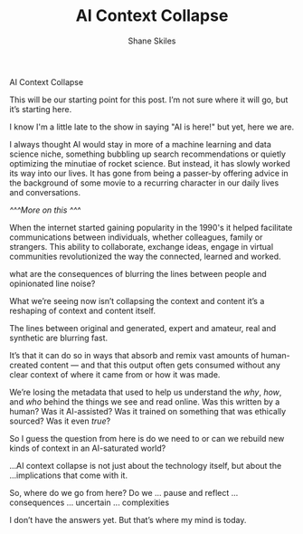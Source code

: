 ﻿---
layout: post
author: Shane Skiles
title: AI Context Collapse
tags: [ai, analysis, paper]
---

AI Context Collapse

This will be our starting point for this post. I’m not sure where it will go, but it’s starting here.

I know I'm a little late to the show in saying "AI is here!" but yet, here we are. 

I always thought AI would stay in more of a machine learning and data science niche, something bubbling up search recommendations or quietly optimizing the minutiae of rocket science. But instead, it has slowly worked its way into our lives. It has gone from being a passer-by offering advice in the background of some movie to a recurring character in our daily lives and conversations.

*^^^More on this ^^^*

When the internet started gaining popularity in the 1990's it helped facilitate communications between individuals, whether colleagues, family or strangers. This ability to collaborate, exchange ideas, engage in virtual communities revolutionized the way the connected, learned and worked.

what are the consequences of blurring the lines between people and opinionated line noise?




What we’re seeing now isn’t collapsing the context and content it’s a reshaping of context and content itself. 

The lines between original and generated, expert and amateur, real and synthetic are blurring fast. 

It’s that it can do so in ways that absorb and remix vast amounts of human-created content — and that this output often gets consumed without any clear context of where it came from or how it was made.

 We’re losing the metadata that used to help us understand the *why*, *how*, and *who* behind the things we see and read online. Was this written by a human? Was it AI-assisted? Was it trained on something that was ethically sourced? Was it even *true*?

So I guess the question from here is do we need to or can we rebuild new kinds of context in an AI-saturated world? 


...AI context collapse is not just about the technology itself, but about the ...implications that come with it.

So, where do we go from here? Do we ... pause and reflect ... consequences ... uncertain ... complexities 

I don’t have the answers yet. But that’s where my mind is today.

